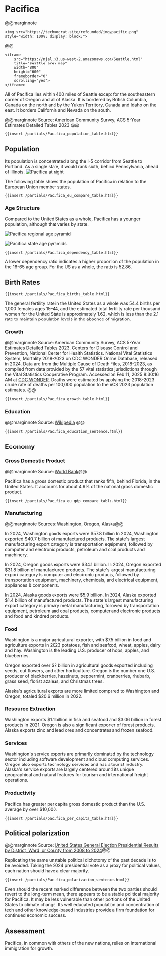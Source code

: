 # Pacifica

@@marginnote
~~~
<img src="https://technocrat.site/refounded/img/pacific.png" style="width: 100%; display: block;">
~~~
@@

~~~
<iframe 
	src="https://njal.s3.us-west-2.amazonaws.com/Seattle.html" 
	title="Seattle area map" 
	width="800" 
	height="600" 
	frameborder="0" 
	scrolling="yes">
</iframe>
~~~

All of Pacifica lies within 400 miles of Seattle except for the southeastern corner of Oregon and all of Alaska. It is bordered by British Columbia, Canada on the north and by the Yukon Territory, Canada and Idaho on the east. It borders California and Nevada on the south.

@@marginnote
Source: American Community Survey, ACS 5-Year Estimates Detailed Tables 2023
@@

~~~
{{insert /partials/Pacifica_population_table.html}}	
~~~

## Population

Its population is concentrated along the I-5 corridor from Seattle to Portland. As a single state, it would rank sixth, behind Pennsylvania, ahead of Illinois.
![Pacifica at night](https://technocrat.site/refounded/img/pacific_at_night.png)

The following table shows the population of Pacifica in relation to the European Union member states.

~~~
{{insert /partials/Pacifica_eu_compare_table.html}}	 
~~~

### Age Structure


Compared to the United States as a whole, Pacifica has a younger population, although that varies by state.

![Pacifica regional age pyramid](https://technocrat.site/refounded/img/Pacifica_Age_Pyramid.png)

![Pacifica state age pyramids](https://technocrat.site/refounded/img/Pacifica_states_age_pyramids.png)

~~~
{{insert /partials/Pacifica_dependency_table.html}}	
~~~

A lower dependency ratio indicates a higher proportion of the population in the 16-65 age group. For the US as a whole, the ratio is 52.86.

## Birth Rates

~~~
{{insert /partials/Pacifica_births_table.html}}	 
~~~

The general fertility rate in the United States as a whole was 54.4 births per 1,000 females ages 15–44, and the estimated total fertility rate per thousand women for the United State is approximately 1.62, which is less than the 2.1 rate to maintain population levels in the absence of migration.

### Growth

@@marginnote
Source: American Community Survey, ACS 5-Year Estimates Detailed Tables 2023. Centers for Disease Control and Prevention, National Center for Health Statistics. National Vital Statistics System, Mortality 2018-2023 on CDC WONDER Online Database, released in 2024. Data are from the Multiple Cause of Death Files, 2018-2023, as compiled from data provided by the 57 vital statistics jurisdictions through the Vital Statistics Cooperative Program. Accessed on Feb 11, 2025 8:30:16 AM at [CDC WONDER](http://wonder.cdc.gov/ucd-icd10-expanded.html). Deaths were estimated by applying the 2018-2023 crude rate of deaths per 100,000 population to the ACS 2023 population estimates.
@@
~~~
{{insert /partials/Pacifica_growth_table.html}}	 
~~~

### Education

@@marginnote
Source: [Wikipedia](https://www.wikiwand.com/en/articles/List_of_U.S._states_and_territories_by_educational_attainment)
@@

~~~
{{insert /partials/Pacifica_education_sentence.html}}	 
~~~


## Economy

### Gross Domestic Product

@@marginnote Source: [World Bank](https://data.worldbank.org/indicator/NY.GDP.MKTP.CD)@@

Pacifica has a gross domestic product that ranks fifth, behind Florida, in the United States. It accounts for about 4.9% of the national gross domestic product. 

~~~
{{insert /partials/Pacifica_eu_gdp_compare_table.html}}	 
~~~

### Manufacturing

@@marginnote Sources: [Washington](https://ustr.gov/map/state-benefits/wa), [Oregon](https://ustr.gov/map/state-benefits/or), [Alaska](https://ustr.gov/map/state-benefits/ak)@@

In 2024, Washington goods exports were \$57.8 billion In 2024, Washington exported \$40.7 billion of manufactured products. The state's largest manufacturing export category is transportation equipment, followed by computer and electronic products, petroleum and coal products and machinery.

In 2024, Oregon goods exports were \$34.1 billion. In 2024, Oregon exported \$31.8 billion of manufactured products. The state's largest manufacturing export category is computer and electronic products, followed by transportation equipment, machinery, chemicals, and electrical equipment, appliances & components.

In 2024, Alaska goods exports were \$5.9 billion. In 2024, Alaska exported \$1.4 billion of manufactured products. The state's largest manufacturing export category is primary metal manufacturing, followed by transportation equipment, petroleum and coal products, computer and electronic products and food and kindred products.

### Food


Washington is a major agricultural exporter, with \$7.5 billion in food and agriculture exports in 2023 potatoes, fish and seafood, wheat, apples, dairy and hay. Washington is the leading U.S. producer of hops, apples, and blueberries.

Oregon exported over \$2 billion in agricultural goods exported including seeds, cut flowers, and other horticulture. Oregon is the number one U.S. producer of blackberries, hazelnuts, peppermint, cranberries, rhubarb, grass seed, florist azaleas, and Christmas trees.

Alaska's agricultural exports are more limited compared to Washington and Oregon, totaled \$20.6 million in 2022.

### Resource Extraction

Washington exports \$1.1 billion in fish and seafood and \$3.06 billion in forest products in 2021. Oregon is also a significant exporter of forest products. Alaska exports zinc and lead ores and concentrates and frozen seafood.

### Services

Washington's service exports are primarily dominated by the technology sector including software development and cloud computing services. Oregon also exports technology services and has a tourist industry. Alaska's service exports are largely centered around its unique geographical and natural features for tourism and international freight operations.

### Productivity

Pacifica has greater per capita gross domestic product than the U.S. average by over  \$10,000.
~~~
{{insert /partials/pacifica_per_capita_table.html}}	 
~~~

## Political polarization

@@marginnote Source: [United States General Election Presidential Results by District, Ward, or County from 2008 to 2024](https://tonmcg.github.io/US_County_Level_Election_Results_08-24/)@@

Replicating the same unstable political dichotomy of the past decade is to be avoided. Taking the 2024 presidential vote as a proxy for political values, each nation should have a clear majority. 

~~~
{{insert /partials/Pacifica_polarization_sentence.html}}	 
~~~
Even should the recent marked difference between the two parties should revert to the long-term mean, there appears to be a stable political majority for Pacifica. It may be less vulnerable than other portions of the United States to climate change. Its well educated population and concentration of tech and other knowledge-based industries provide a firm foundation for continued economic success.

## Assessment
	
Pacifica, in common with others of the new nations, relies on international immigration for growth.
